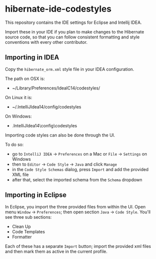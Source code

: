 # hibernate-ide-codestyles

This repository contains the IDE settings for Eclipse and Intellij IDEA.

Import these in your IDE if you plan to make changes to the Hibernate source code,
so that you can follow consistent formatting and style conventions with every
other contributor.

## Importing in IDEA

Copy the `hibernate_orm.xml` style file in your IDEA configuration.

The path on OSX is:
 - ~/Library/Preferences/IdeaIC14/codestyles/

On Linux it is:
 - ~/.IntelliJIdea14/config/codestyles

On Windows:
 - <User home>\.IntelliJIdea14\config\codestyles

Importing code styles can also be done through the UI.

To do so:

 * go to `IntelliJ IDEA` -> `Preferences` on a Mac or `File` -> `Settings` on Windows
 * then to `Editor` -> `Code Style` -> `Java` and click `Manage`
 * in the `Code Style Schemas` dialog, press `Import` and add the provided XML file
 * after that, select the imported schema from the `Schema` dropdown

## Importing in Eclipse

In Eclipse, you import the three provided files from within the UI.
Open menu `Window` -> `Preferences`; then open section `Java` -> `Code Style`.
You'll see three sub sections:
 - Clean Up
 - Code Templates
 - Formatter

Each of these has a separate `Import` button; import the provided xml files
and then mark them as active in the current profile.
